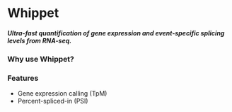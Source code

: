 # Whippet
##### Ultra-fast quantification of gene expression and event-specific splicing levels from RNA-seq.

### Why use Whippet?

### Features
- Gene expression calling (TpM)
- Percent-spliced-in (PSI) 


